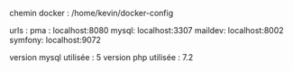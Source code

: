 chemin docker : /home/kevin/docker-config

urls :
	pma : localhost:8080
	mysql: localhost:3307
	maildev: localhost:8002
	symfony: localhost:9072

version mysql utilisée : 5
version php utilisée : 7.2
